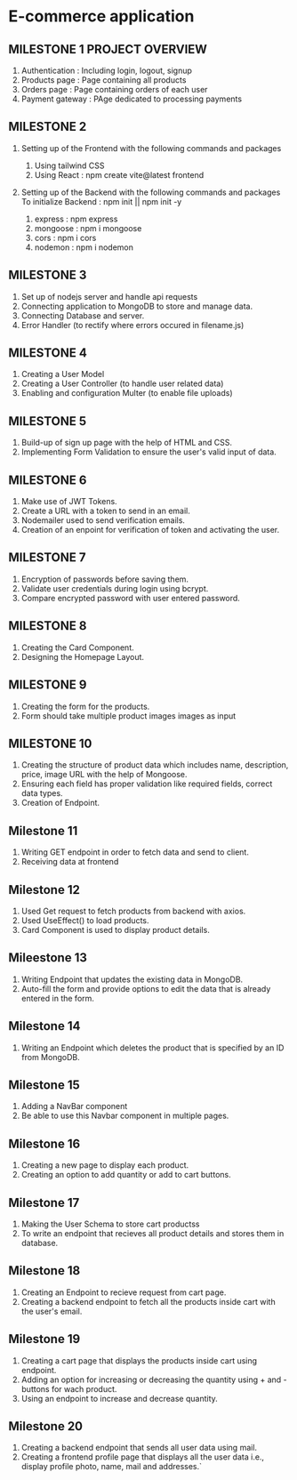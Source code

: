 # E-commerce application

## MILESTONE 1 PROJECT OVERVIEW


  1. Authentication : Including login, logout, signup
  2. Products page : Page containing all products
  3. Orders page : Page containing orders of each user
  4. Payment gateway : PAge dedicated to processing payments

## MILESTONE 2 
1. Setting up of the Frontend with the following commands and packages 
   1. Using tailwind CSS
   2. Using React : npm create vite@latest frontend

2. Setting up of the Backend with the following commands and packages
   To initialize Backend : npm init || npm init -y
   1. express : npm express
   2. mongoose : npm i mongoose
   3. cors : npm i cors
   4. nodemon : npm i nodemon
  
## MILESTONE 3
 1. Set up of nodejs server and handle api requests
 2. Connecting application to MongoDB to store and manage data.
 3. Connecting Database and server.
 4. Error Handler (to rectify where errors occured in filename.js)


## MILESTONE 4
1. Creating a User Model
2. Creating a User Controller (to handle user related data)
3. Enabling and configuration Multer (to enable file uploads)


## MILESTONE 5
1. Build-up of sign up page with the help of HTML and CSS.
2. Implementing Form Validation to ensure the user's valid input of data.


## MILESTONE 6
1. Make use of JWT Tokens.
2. Create a URL with a token to send in an email.
3. Nodemailer used to send verification emails.
4. Creation of an enpoint for verification of token and activating the user.


## MILESTONE 7
1. Encryption of passwords before saving them.
2. Validate user credentials during login using bcrypt.
3. Compare encrypted password with user entered password.


## MILESTONE 8
1. Creating the Card Component.
2. Designing the Homepage Layout.


## MILESTONE 9
1. Creating the form for the products.
2. Form should take multiple product images images as input


## MILESTONE 10
1. Creating the structure of product data which includes name, description, price, image URL with the help of Mongoose.
2. Ensuring each field has proper validation like required fields, correct data types.
3. Creation of Endpoint. 


## Milestone 11
1. Writing GET endpoint in order to fetch data and send to client.
2. Receiving data at frontend

## Milestone 12
1. Used Get request to fetch products from backend with axios.
2. Used UseEffect() to load products.
3. Card Component is used to display product details. 


## Mileestone 13
1. Writing Endpoint that updates the existing data in MongoDB.
2. Auto-fill the form and provide options to edit the data that is already entered in the form.

## Milestone 14
1. Writing an Endpoint which deletes the product that is specified by an ID from MongoDB.

## Milestone 15
1. Adding a NavBar component
2. Be able to use this Navbar component in multiple pages.

## Milestone 16
1. Creating a new page to display each product.
2. Creating an option to add quantity or add to cart buttons.

## Milestone 17
1. Making the User Schema to store cart productss
2. To write an endpoint that recieves all product details and stores them in database.

## Milestone 18
1. Creating an Endpoint to recieve request from cart page.
2. Creating a backend endpoint to fetch all the products inside cart with the user's email. 

## Milestone 19
1. Creating a cart page that displays the products inside cart using endpoint.
2. Adding an option for increasing or decreasing the quantity using + and - buttons for wach product.
3. Using an endpoint to increase and decrease quantity.

## Milestone 20
1. Creating a backend endpoint that sends all user data using mail.
2. Creating a frontend profile page that displays all the user data i.e., display profile photo, name, mail and addresses.`